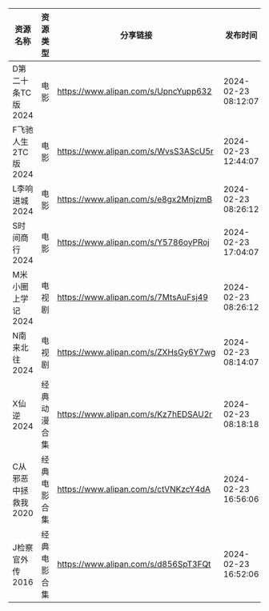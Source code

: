 | 资源名称          | 资源类型   | 分享链接                                 | 发布时间                |
| ------------- | ------ | ------------------------------------ | ------------------- |
| D第二十条TC版2024  | 电影     | https://www.alipan.com/s/UpncYupp632 | 2024-02-23 08:12:07 |
| F飞驰人生2TC版2024 | 电影     | https://www.alipan.com/s/WvsS3AScU5r | 2024-02-23 12:44:07 |
| L李响进城2024     | 电影     | https://www.alipan.com/s/e8gx2MnjzmB | 2024-02-23 08:26:12 |
| S时间商行2024     | 电影     | https://www.alipan.com/s/Y5786oyPRoj | 2024-02-23 17:04:07 |
| M米小圈上学记2024   | 电视剧    | https://www.alipan.com/s/7MtsAuFsj49 | 2024-02-23 08:26:12 |
| N南来北往2024     | 电视剧    | https://www.alipan.com/s/ZXHsGy6Y7wg | 2024-02-23 08:14:07 |
| X仙逆2024       | 经典动漫合集 | https://www.alipan.com/s/Kz7hEDSAU2r | 2024-02-23 08:18:18 |
| C从邪恶中拯救我2020  | 经典电影合集 | https://www.alipan.com/s/ctVNKzcY4dA | 2024-02-23 16:56:06 |
| J检察官外传2016    | 经典电影合集 | https://www.alipan.com/s/d856SpT3FQt | 2024-02-23 16:52:06 |

